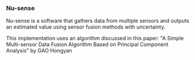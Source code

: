 ### Nu-sense

Nu-sense is a software that gathers data from multiple sensors and outputs an estimated value using sensor fusion methods with uncertainty.

This implementation uses an algorithm discussed in this paper:
"A Simple Multi-sensor Data Fusion Algorithm Based on Principal Component Analysis" by GAO Hongyan
